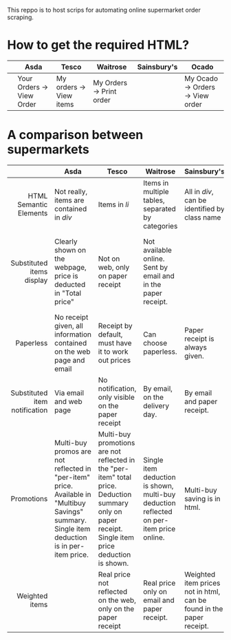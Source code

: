 This reppo is to host scrips for automating online supermarket order scraping.

# How to get the required HTML?
|      | Asda                      | Tesco                   | Waitrose                 | Sainsbury's | Ocado                            |
| ---: | ---                       | ---                     | ---                      | ---         | ---                              |
|      | Your Orders -> View Order | My orders -> View items | My Orders -> Print order |             | My Ocado -> Orders -> View order |

# A comparison between supermarkets

|                               | Asda                                                                                                                                         | Tesco                                                                                                                                                | Waitrose                                                                                | Sainsbury's                                                          | Ocado                                                                                               |
| ---:                          | ---                                                                                                                                          | ---                                                                                                                                                  | ---                                                                                     | ---                                                                  | ---                                                                                                 |
| HTML Semantic Elements        | Not really, items are contained in _div_                                                                                                     | Items in _li_                                                                                                                                        | Items in multiple tables, separated by categories                                       | All in _div_, can be identified by class name                        | _ul_, contained in 4 _div_                                                                          |
| Substituted items display     | Clearly shown on the webpage, price is deducted in "Total price"                                                                             | Not on web, only on paper receipt                                                                                                                    | Not available online. Sent by email and in the paper receipt.                           |                                                                      | Displayed in a seperate tab (_div_). Email with enclosed PDF receipt                                |
| Paperless                     | No receipt given, all information contained on the web page and email                                                                        | Receipt by default, must have it to work out prices                                                                                                  | Can choose paperless.                                                                   | Paper receipt is always given.                                       | Only email and PDF receipt.                                                                         |
| Substituted item notification | Via email and web page                                                                                                                       | No notification, only visible on the paper receipt                                                                                                   | By email, on the delivery day.                                                          | By email and paper receipt.                                          | Email and web page.                                                                                 |
| Promotions                    | Multi-buy promos are not reflected in "per-item" price. Available in "Multibuy Savings" summary. Single item deduction is in per-item price. | Multi-buy promotions are not reflected in the "per-item" total price. Deduction summary only on paper receipt. Single item price deduction is shown. | Single item deduction is shown, multi-buy deduction reflected on per-item price online. | Multi-buy saving is in html.                                         | Not all single item promo shows dedicted price. Multi-buy price is not reflected in per-item price. |
| Weighted items                |                                                                                                                                              | Real price not reflected on the web, only on the paper receipt                                                                                       | Real price only on email and paper receipt.                                             | Weighted item prices not in html, can be found in the paper receipt. |                                                                                                     |
